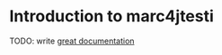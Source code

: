 # Introduction to marc4jtesti

TODO: write [great documentation](http://jacobian.org/writing/what-to-write/)
